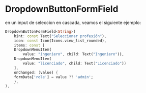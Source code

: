 # DropdownButtonFormField

en un input de seleccion en cascada, veamos el siguiente ejemplo:

```dart
DropdownButtonFormField<String>(
    hint: const Text("Seleccionar profesión"),
    icon: const Icon(Icons.view_list_rounded),
    items: const [
    DropdownMenuItem(
        value: "ingeniero", child: Text("Ingeniero")),
    DropdownMenuItem(
        value: "licenciado", child: Text("Licenciado"))
    ],
    onChanged: (value) {
    formData['role'] = value ?? 'admin';
    },
),
```